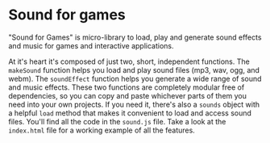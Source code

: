 Sound for games
===============

"Sound for Games" is micro-library to load, play and generate sound effects and music for
games and interactive applications. 

At it's heart it's composed of
just two, short, independent functions. The `makeSound` function helps you
load and play sound files (mp3, wav, ogg, and webm). The `soundEffect`
function helps you generate a wide range of sound and music effects.
These two functions are completely modular free of dependencies, so
you can
copy and paste whichever parts of them you need into your own
projects. If you need it, there's also a `sounds` object with a helpful
`load` method that makes it convenient to load and access sound files.
You'll find all the code in the `sound.js` file. Take a look at the
`index.html` file for a working example of all the features. 

